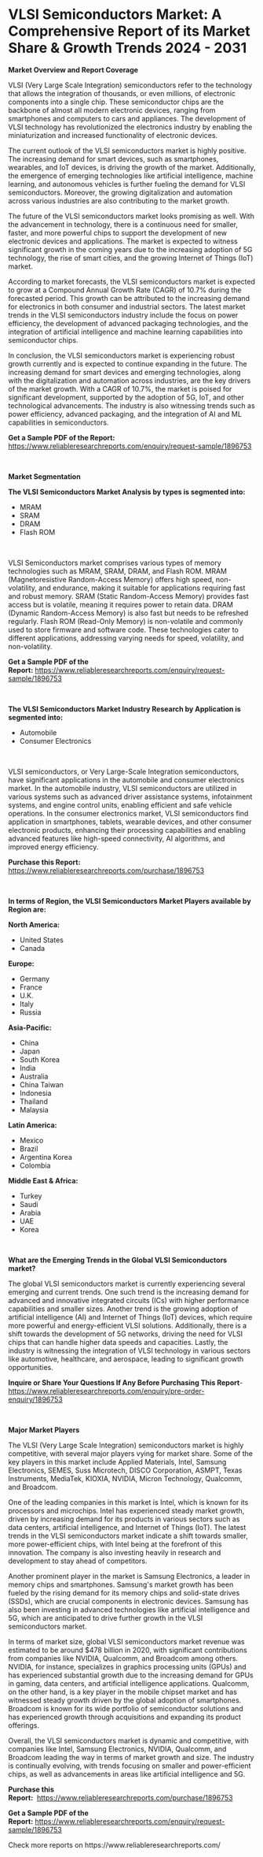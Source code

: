 <p><h1>VLSI Semiconductors Market: A Comprehensive Report of its Market Share & Growth Trends 2024 - 2031</h1></p><p><strong>Market Overview and Report Coverage</strong></p>
<p><p>VLSI (Very Large Scale Integration) semiconductors refer to the technology that allows the integration of thousands, or even millions, of electronic components into a single chip. These semiconductor chips are the backbone of almost all modern electronic devices, ranging from smartphones and computers to cars and appliances. The development of VLSI technology has revolutionized the electronics industry by enabling the miniaturization and increased functionality of electronic devices.</p><p>The current outlook of the VLSI semiconductors market is highly positive. The increasing demand for smart devices, such as smartphones, wearables, and IoT devices, is driving the growth of the market. Additionally, the emergence of emerging technologies like artificial intelligence, machine learning, and autonomous vehicles is further fueling the demand for VLSI semiconductors. Moreover, the growing digitalization and automation across various industries are also contributing to the market growth.</p><p>The future of the VLSI semiconductors market looks promising as well. With the advancement in technology, there is a continuous need for smaller, faster, and more powerful chips to support the development of new electronic devices and applications. The market is expected to witness significant growth in the coming years due to the increasing adoption of 5G technology, the rise of smart cities, and the growing Internet of Things (IoT) market.</p><p>According to market forecasts, the VLSI semiconductors market is expected to grow at a Compound Annual Growth Rate (CAGR) of 10.7% during the forecasted period. This growth can be attributed to the increasing demand for electronics in both consumer and industrial sectors. The latest market trends in the VLSI semiconductors industry include the focus on power efficiency, the development of advanced packaging technologies, and the integration of artificial intelligence and machine learning capabilities into semiconductor chips.</p><p>In conclusion, the VLSI semiconductors market is experiencing robust growth currently and is expected to continue expanding in the future. The increasing demand for smart devices and emerging technologies, along with the digitalization and automation across industries, are the key drivers of the market growth. With a CAGR of 10.7%, the market is poised for significant development, supported by the adoption of 5G, IoT, and other technological advancements. The industry is also witnessing trends such as power efficiency, advanced packaging, and the integration of AI and ML capabilities in semiconductors.</p></p>
<p><strong>Get a Sample PDF of the Report:</strong> <a href="https://www.reliableresearchreports.com/enquiry/request-sample/1896753">https://www.reliableresearchreports.com/enquiry/request-sample/1896753</a></p>
<p>&nbsp;</p>
<p><strong>Market Segmentation</strong></p>
<p><strong>The VLSI Semiconductors Market Analysis by types is segmented into:</strong></p>
<p><ul><li>MRAM</li><li>SRAM</li><li>DRAM</li><li>Flash ROM</li></ul></p>
<p>&nbsp;</p>
<p><p>VLSI Semiconductors market comprises various types of memory technologies such as MRAM, SRAM, DRAM, and Flash ROM. MRAM (Magnetoresistive Random-Access Memory) offers high speed, non-volatility, and endurance, making it suitable for applications requiring fast and robust memory. SRAM (Static Random-Access Memory) provides fast access but is volatile, meaning it requires power to retain data. DRAM (Dynamic Random-Access Memory) is also fast but needs to be refreshed regularly. Flash ROM (Read-Only Memory) is non-volatile and commonly used to store firmware and software code. These technologies cater to different applications, addressing varying needs for speed, volatility, and non-volatility.</p></p>
<p><strong>Get a Sample PDF of the Report:</strong>&nbsp;<a href="https://www.reliableresearchreports.com/enquiry/request-sample/1896753">https://www.reliableresearchreports.com/enquiry/request-sample/1896753</a></p>
<p>&nbsp;</p>
<p><strong>The VLSI Semiconductors Market Industry Research by Application is segmented into:</strong></p>
<p><ul><li>Automobile</li><li>Consumer Electronics</li></ul></p>
<p>&nbsp;</p>
<p><p>VLSI semiconductors, or Very Large-Scale Integration semiconductors, have significant applications in the automobile and consumer electronics market. In the automobile industry, VLSI semiconductors are utilized in various systems such as advanced driver assistance systems, infotainment systems, and engine control units, enabling efficient and safe vehicle operations. In the consumer electronics market, VLSI semiconductors find application in smartphones, tablets, wearable devices, and other consumer electronic products, enhancing their processing capabilities and enabling advanced features like high-speed connectivity, AI algorithms, and improved energy efficiency.</p></p>
<p><strong>Purchase this Report:</strong>&nbsp; <a href="https://www.reliableresearchreports.com/purchase/1896753">https://www.reliableresearchreports.com/purchase/1896753</a></p>
<p>&nbsp;</p>
<p><strong>In terms of Region, the VLSI Semiconductors Market Players available by Region are:</strong></p>
<p>
    <p> <strong> North America: </strong>
        <ul>
            <li>United States</li>
            <li>Canada</li>
        </ul>
        </p> 
    <p> <strong> Europe: </strong>
        <ul>
            <li>Germany</li>
            <li>France</li>
            <li>U.K.</li>
            <li>Italy</li>
            <li>Russia</li>
        </ul>
        </p> 
    <p> <strong> Asia-Pacific: </strong>
        <ul>
            <li>China</li>
            <li>Japan</li>
            <li>South Korea</li>
            <li>India</li>
            <li>Australia</li>
            <li>China Taiwan</li>
            <li>Indonesia</li>
            <li>Thailand</li>
            <li>Malaysia</li>
        </ul>
        </p> 
    <p> <strong> Latin America: </strong>
        <ul>
            <li>Mexico</li>
            <li>Brazil</li>
            <li>Argentina Korea</li>
            <li>Colombia</li>
        </ul>
        </p> 
    <p> <strong> Middle East & Africa: </strong>
        <ul>
            <li>Turkey</li>
            <li>Saudi</li>
            <li>Arabia</li>
            <li>UAE</li>
            <li>Korea</li>
        </ul>
    </p>
    </p>
<p>&nbsp;</p>
<p><strong>What are the Emerging Trends in the Global VLSI Semiconductors market?</strong></p>
<p><p>The global VLSI semiconductors market is currently experiencing several emerging and current trends. One such trend is the increasing demand for advanced and innovative integrated circuits (ICs) with higher performance capabilities and smaller sizes. Another trend is the growing adoption of artificial intelligence (AI) and Internet of Things (IoT) devices, which require more powerful and energy-efficient VLSI solutions. Additionally, there is a shift towards the development of 5G networks, driving the need for VLSI chips that can handle higher data speeds and capacities. Lastly, the industry is witnessing the integration of VLSI technology in various sectors like automotive, healthcare, and aerospace, leading to significant growth opportunities.</p></p>
<p><strong>Inquire or Share Your Questions If Any Before Purchasing This Report</strong>- <a href="https://www.reliableresearchreports.com/enquiry/pre-order-enquiry/1896753">https://www.reliableresearchreports.com/enquiry/pre-order-enquiry/1896753</a></p>
<p>&nbsp;</p>
<p><strong>Major Market Players</strong></p>
<p><p>The VLSI (Very Large Scale Integration) semiconductors market is highly competitive, with several major players vying for market share. Some of the key players in this market include Applied Materials, Intel, Samsung Electronics, SEMES, Suss Microtech, DISCO Corporation, ASMPT, Texas Instruments, MediaTek, KIOXIA, NVIDIA, Micron Technology, Qualcomm, and Broadcom.</p><p>One of the leading companies in this market is Intel, which is known for its processors and microchips. Intel has experienced steady market growth, driven by increasing demand for its products in various sectors such as data centers, artificial intelligence, and Internet of Things (IoT). The latest trends in the VLSI semiconductors market indicate a shift towards smaller, more power-efficient chips, with Intel being at the forefront of this innovation. The company is also investing heavily in research and development to stay ahead of competitors.</p><p>Another prominent player in the market is Samsung Electronics, a leader in memory chips and smartphones. Samsung's market growth has been fueled by the rising demand for its memory chips and solid-state drives (SSDs), which are crucial components in electronic devices. Samsung has also been investing in advanced technologies like artificial intelligence and 5G, which are anticipated to drive further growth in the VLSI semiconductors market.</p><p>In terms of market size, global VLSI semiconductors market revenue was estimated to be around $478 billion in 2020, with significant contributions from companies like NVIDIA, Qualcomm, and Broadcom among others. NVIDIA, for instance, specializes in graphics processing units (GPUs) and has experienced substantial growth due to the increasing demand for GPUs in gaming, data centers, and artificial intelligence applications. Qualcomm, on the other hand, is a key player in the mobile chipset market and has witnessed steady growth driven by the global adoption of smartphones. Broadcom is known for its wide portfolio of semiconductor solutions and has experienced growth through acquisitions and expanding its product offerings.</p><p>Overall, the VLSI semiconductors market is dynamic and competitive, with companies like Intel, Samsung Electronics, NVIDIA, Qualcomm, and Broadcom leading the way in terms of market growth and size. The industry is continually evolving, with trends focusing on smaller and power-efficient chips, as well as advancements in areas like artificial intelligence and 5G.</p></p>
<p><strong>Purchase this Report:</strong>&nbsp;&nbsp;<a href="https://www.reliableresearchreports.com/purchase/1896753">https://www.reliableresearchreports.com/purchase/1896753</a></p>
<p></p>
<p><strong>Get a Sample PDF of the Report:</strong>&nbsp;<a href="https://www.reliableresearchreports.com/enquiry/request-sample/1896753">https://www.reliableresearchreports.com/enquiry/request-sample/1896753</a></p>
<p>Check more reports on https://www.reliableresearchreports.com/</p>